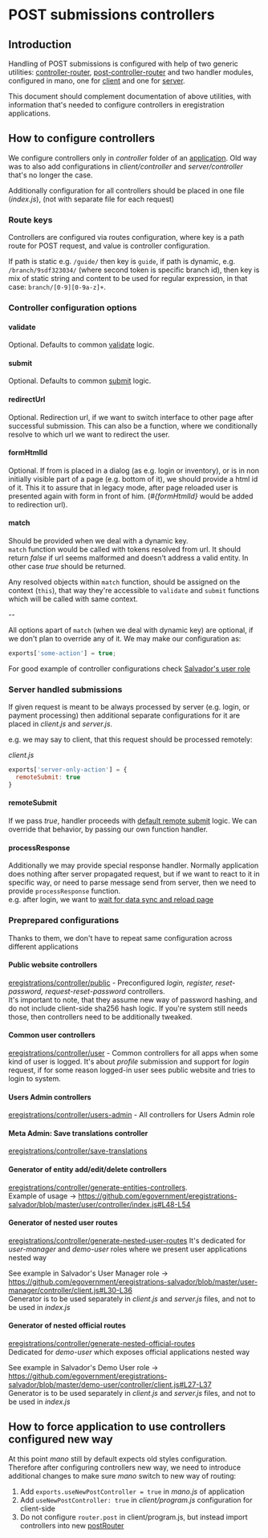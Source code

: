 # POST submissions controllers

## Introduction

Handling of POST submissions is configured with help of two generic utilities: [controller-router](https://github.com/medikoo/controller-router), [post-controller-router](https://github.com/medikoo/post-controller-router) and two handler modules, configured in mano, one for [client](https://github.com/egovernment/eregistrations-lomas/blob/master/node_modules/mano/client/post-router.js) and one for [server](https://github.com/egovernment/eregistrations-lomas/blob/master/node_modules/mano/server/post-router.js).

This document should complement documentation of above utilities, with information that's needed to configure controllers in eregistration applications.

## How to configure controllers

We configure controllers only in _controller_ folder of an [application](https://github.com/egovernment/eregistrations#definition-of-applications). Old way was to also add configurations in _client/controller_ and _server/controller_ that's no longer the case.

Additionally configuration for all controllers should be placed in one file (_index.js_), (not with separate file for each request)

### Route keys

Controllers are configured via routes configuration, where key is a path route for POST request, and value is controller configuration.

If path is static e.g. `/guide/` then key is `guide`, if path is dynamic, e.g. `/branch/9sdf323034/` (where second token is specific branch id), then key is mix of static string and content to be used for regular expression, in that case:
`branch/[0-9][0-9a-z]+`.

### Controller configuration options

#### validate
Optional. Defaults to common [validate](https://github.com/egovernment/eregistrations-lomas/blob/master/node_modules/mano/utils/validate.js) logic.

#### submit
Optional. Defaults to common [submit](https://github.com/egovernment/eregistrations-lomas/blob/master/node_modules/mano/utils/save.js) logic.

#### redirectUrl
Optional. Redirection url, if we want to switch interface to other page after successful submission.
This can also be a function, where we conditionally resolve to which url we want to redirect the user.

#### formHtmlId
Optional. If from is placed in a dialog (as e.g. login or inventory), or is in non initially visible part of a page (e.g. bottom of it), we should provide a html id of it. This it to assure that in legacy mode, after page reloaded user is presented again with form in front of him. (_#{formHtmlId}_ would be added to redirection url).

#### match
Should be provided when we deal with a dynamic key.  
`match` function would be called with tokens resolved from url. It should return _false_ if url seems malformed and doesn't address a valid entity. In other case _true_ should be returned.

Any resolved objects within `match` function, should be assigned on the context (`this`), that way they're accessible to `validate` and `submit` functions which will be called with same context.

--

All options apart of `match` (when we deal with dynamic key) are optional, if we don't plan to override any of it. We may make our configuration as:

```javascript
exports['some-action'] = true;
```

For good example of controller configurations check [Salvador's user role](https://github.com/egovernment/eregistrations-salvador/blob/master/user/controller/index.js)

### Server handled submissions

If given request is meant to be always processed by server (e.g. login, or payment processing) then additional separate configurations for it are placed in _client.js_ and _server.js_.

e.g. we may say to client, that this request should be processed remotely:

_client.js_
```javascript
exports['server-only-action'] = {
  remoteSubmit: true
}
```

#### remoteSubmit
If we pass _true_, handler proceeds with [default remote submit](https://github.com/egovernment/eregistrations-lomas/blob/master/node_modules/mano/client/post-router.js#L19) logic. We can override that behavior, by passing our own function handler.

#### processResponse
Additionally we may provide special response handler. Normally application does nothing after server propagated request, but if we want to react to it in specific way, or need to parse message send from server, then we need to provide `processResponse` function.  
e.g. after login, we want to [wait for data sync and reload page](https://github.com/egovernment/eregistrations-lomas/blob/master/node_modules/mano-auth/controller/client/register-and-login.js#L4)


### Preprepared configurations

Thanks to them, we don't have to repeat same configuration across different applications

#### Public website controllers
[eregistrations/controller/public](https://github.com/egovernment/eregistrations/tree/master/controller/public) - Preconfigured _login, register, reset-password, request-reset-password_ controllers.  
It's important to note, that they assume new way of password hashing, and do not include client-side sha256 hash logic.
If you're system still needs those, then controllers need to be additionally tweaked.

#### Common user controllers
[eregistrations/controller/user](https://github.com/egovernment/eregistrations/tree/master/controller/user) - Common controllers for all apps when some kind of user is logged. It's about _profile_ submission and support for _login_ request, if for some reason logged-in user sees public website and tries to login to system.

#### Users Admin controllers
[eregistrations/controller/users-admin](https://github.com/egovernment/eregistrations/tree/master/controller/users-admin) - All controllers for Users Admin role

#### Meta Admin: Save translations controller
[eregistrations/controller/save-translations](https://github.com/egovernment/eregistrations/blob/master/controller/save-translations.js)

#### Generator of entity add/edit/delete controllers
[eregistrations/controller/generate-entities-controllers](https://github.com/egovernment/eregistrations/blob/master/controller/generate-entities-controllers.js).  
Example of usage -> https://github.com/egovernment/eregistrations-salvador/blob/master/user/controller/index.js#L48-L54

#### Generator of nested user routes
[eregistrations/controller/generate-nested-user-routes](https://github.com/egovernment/eregistrations/blob/master/controller/generate-nested-user-routes.js)
It's dedicated for _user-manager_ and _demo-user_ roles where we present user applications nested way

See example in Salvador's User Manager role -> https://github.com/egovernment/eregistrations-salvador/blob/master/user-manager/controller/client.js#L30-L36  
Generator is to be used separately in _client.js_ and _server.js_ files, and not to be used in _index.js_

#### Generator of nested official routes
[eregistrations/controller/generate-nested-official-routes](https://github.com/egovernment/eregistrations/blob/master/controller/generate-nested-official-routes.js)  
Dedicated for _demo-user_ which exposes official applications nested way

See example in Salvador's Demo User role -> https://github.com/egovernment/eregistrations-salvador/blob/master/demo-user/controller/client.js#L27-L37  
Generator is to be used separately in _client.js_ and _server.js_ files, and not to be used in _index.js_

## How to force application to use controllers configured new way

At this point _mano_ still by default expects old styles configuration. Therefore after configuring controllers new way, we need to introduce additional changes to make sure _mano_ switch to new way of routing:

1. Add `exports.useNewPostController = true` in _mano.js_ of application
2. Add `useNewPostController: true` in _client/program.js_ configuration for client-side
3. Do not configure `router.post` in client/program.js, but instead import controllers into new [postRouter](https://github.com/egovernment/eregistrations-salvador/blob/master/meta-admin/client/program.js#L36-L37)
